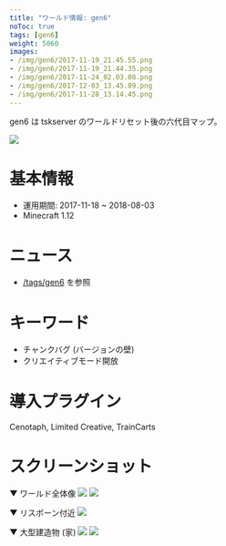 ```yaml
---
title: "ワールド情報: gen6"
noToc: true
tags: [gen6]
weight: 5060
images:
- /img/gen6/2017-11-19_21.45.55.png
- /img/gen6/2017-11-19_21.44.35.png
- /img/gen6/2017-11-24_02.03.08.png
- /img/gen6/2017-12-03_13.45.09.png
- /img/gen6/2017-11-28_13.14.45.png
---
```


gen6 は tskserver のワールドリセット後の六代目マップ。

![](/img/gen6/2017-11-19_21.45.55.png)

# 基本情報
- 運用期間: 2017-11-18 ~ 2018-08-03
- Minecraft 1.12

# ニュース
- [/tags/gen6](/tags/gen6) を参照

# キーワード
- チャンクバグ (バージョンの壁)
- クリエイティブモード開放

# 導入プラグイン
Cenotaph, Limited Creative, TrainCarts

# スクリーンショット
▼ ワールド全体像
![](/img/gen6/2017-11-19_21.44.35.png)
![](/img/gen6/2018-04-19_16.58.47.png)

▼ リスポーン付近
![](/img/gen6/2017-11-24_02.03.08.png)

▼ 大型建造物 (家)
![](/img/gen6/2017-12-03_13.45.09.png)
![](/img/gen6/2017-11-28_13.14.45.png)
